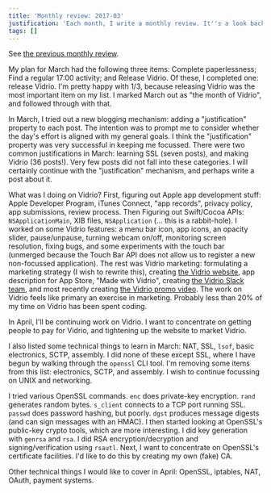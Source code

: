 ```yaml
---
title: 'Monthly review: 2017-03'
justification: 'Each month, I write a monthly review. It''s a look back and a look forward.'
tags: []
---
```


See [the previous monthly review](/2017/03/01/monthly-review-2017-02/).

My plan for March had the following three items: Complete paperlessness; Find a regular 17:00 activity; and Release Vidrio. Of these, I completed one: release Vidrio. I'm pretty happy with 1/3, because releasing Vidrio was the most important item on my list. I marked March out as "the month of Vidrio", and followed through with that.

In March, I tried out a new blogging mechanism: adding a "justification" property to each post. The intention was to prompt me to consider whether the day's effort is aligned with my general goals. I think the "justification" property was very successful in keeping me focussed. There were two common justifications in March: learning SSL (seven posts), and making Vidrio (36 posts!). Very few posts did not fall into these categories. I will certainly continue with the "justification" mechanism, and perhaps write a post about it.

What was I doing on Vidrio? First, figuring out Apple app development stuff: Apple Developer Program, iTunes Connect, "app records", privacy policy, app submissions, review process. Then  Figuring out Swift/Cocoa APIs: `NSApplicationMain`, XIB files, `NSApplication` (... this is a rabbit-hole). I worked on some Vidrio features: a menu bar icon, app icons, an opacity slider, pause/unpause, turning webcam on/off, monitoring screen resolution, fixing bugs, and some experiments with the touch bar (unmerged because the Touch Bar API does not allow us to register a new non-focussed application). The rest was Vidrio marketing: formulating a marketing strategy (I wish to rewrite this), creating [the Vidrio website](https://vidr.io), app description for App Store, "Made with Vidrio", creating [the Vidrio Slack team](https://vidrioapp.slack.com), and most recently creating [the Vidrio promo video](https://youtu.be/b0DP6UhlxeI). The work on Vidrio feels like primary an exercise in marketing. Probably less than 20% of my time on Vidrio has been spent coding.

In April, I'll be continuing work on Vidrio. I want to concentrate on getting people to pay for Vidrio, and tightening up the website to market Vidrio.

I also listed some technical things to learn in March: NAT, SSL, `lsof`, basic electronics, SCTP, assembly. I did none of these except SSL, where I have begun by walking through the `openssl` CLI tool. I'm removing some items from this list: electronics, SCTP, and assembly. I wish to continue focussing on UNIX and networking.

I tried various OpenSSL commands. `enc` does private-key encryption. `rand` generates random bytes. `s_client` connects to a TCP port running SSL. `passwd` does password hashing, but poorly. `dgst` produces message digests (and can sign messages with an HMAC). I then started looking at OpenSSL's public-key crypto tools, which are more interesting. I did key generation with `genrsa` and `rsa`. I did RSA encryption/decryption and signing/verification using `rsautl`. Next, I want to concentrate on OpenSSL's certificate facilities. I'd like to do this by creating my own (fake) CA.

Other technical things I would like to cover in April: OpenSSL, iptables, NAT, OAuth, payment systems.
